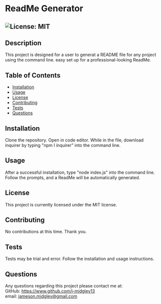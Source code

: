 # ReadMe Generator

  ##  ![License: MIT](https://img.shields.io/badge/License-MIT-informational?style=for-the-badge&logo=appveyor.svg)

## Description  

This project is designed for a user to generat a README file for any project using the command line. easy set up for a professional-looking ReadMe.  

## Table of Contents  

* [Installation](#installation)  
* [Usage](#usage)  
* [License](#license)  
* [Contributing](#contributing)  
* [Tests](#tests)  
* [Questions](#questions)  

## Installation  

Clone the repository. Open in code editor. While in the file, download inquirer by typing "npm I inquirer" into the command line.  

## Usage  

After a successful installation, type "node index.js" into the command line. Follow the prompts, and a ReadMe will be automatically generated.  

## License  

This project is currently licensed under the MIT license.  

## Contributing  

No contributions at this time. Thank you.  

## Tests  

Tests may be trial and error. Follow the installation and usage instructions.  

## Questions  

Any questions regarding this project please contact me at:  
GitHub: https://www.github.com/j-midgley13  
email: jameson.midgley@gmail.com
